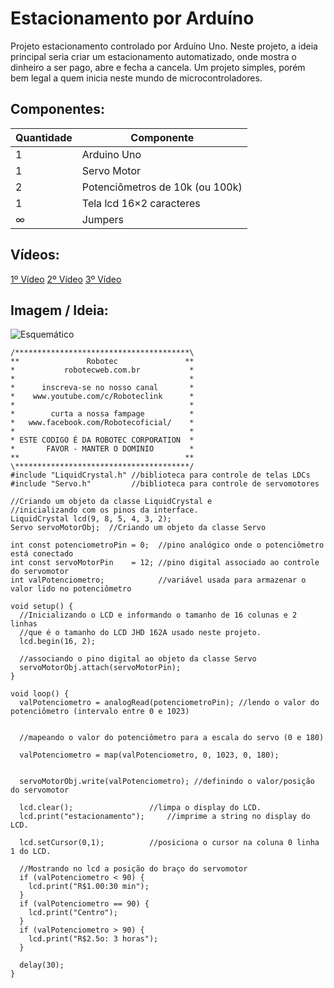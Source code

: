 # Estacionamento por Arduíno
Projeto estacionamento controlado por Arduíno Uno. Neste projeto, a ideia principal seria criar um estacionamento automatizado, onde mostra o dinheiro a ser pago, abre e fecha a cancela. Um projeto simples, porém bem legal a quem inicia neste mundo de microcontroladores.

## Componentes:

| Quantidade | Componente |
| ---------- | ---------- | 
| 1 | Arduino Uno |
| 1 | Servo Motor |
| 2 | Potenciômetros de 10k (ou 100k) |
| 1 | Tela lcd 16×2 caracteres |
| ∞ | Jumpers |

## Vídeos:
[1º Vídeo](https://youtu.be/EeewydyNeo0)
[2º Vídeo](https://youtu.be/Ka7J6hLeSoE)
[3º Vídeo](https://youtu.be/ioQXcg3PAIQ)

## Imagem / Ideia:
![Esquemático](https://github.com/vicpb/robotec-projects/blob/master/automated_parking/projeto-estacionamento.png)

```
/***************************************\ 
**               Robotec               ** 
*           robotecweb.com.br           * 
*                                       *
*      inscreva-se no nosso canal       *
*    www.youtube.com/c/Roboteclink      *
*                                       *
*        curta a nossa fampage          *
*   www.facebook.com/Robotecoficial/    *
*                                       *
* ESTE CODIGO É DA ROBOTEC CORPORATION  * 
*       FAVOR - MANTER O DOMINIO        *
**                                     ** 
\***************************************/
#include "LiquidCrystal.h" //biblioteca para controle de telas LDCs
#include "Servo.h"         //biblioteca para controle de servomotores
 
//Criando um objeto da classe LiquidCrystal e
//inicializando com os pinos da interface.
LiquidCrystal lcd(9, 8, 5, 4, 3, 2);
Servo servoMotorObj;  //Criando um objeto da classe Servo
 
int const potenciometroPin = 0;  //pino analógico onde o potenciômetro está conectado
int const servoMotorPin    = 12; //pino digital associado ao controle do servomotor
int valPotenciometro;            //variável usada para armazenar o valor lido no potenciômetro
 
void setup() {
  //Inicializando o LCD e informando o tamanho de 16 colunas e 2 linhas
  //que é o tamanho do LCD JHD 162A usado neste projeto.
  lcd.begin(16, 2);
 
  //associando o pino digital ao objeto da classe Servo  
  servoMotorObj.attach(servoMotorPin);
}
 
void loop() {
  valPotenciometro = analogRead(potenciometroPin); //lendo o valor do potenciômetro (intervalo entre 0 e 1023)
 
 
  //mapeando o valor do potenciômetro para a escala do servo (0 e 180)
 
  valPotenciometro = map(valPotenciometro, 0, 1023, 0, 180);
 
 
  servoMotorObj.write(valPotenciometro); //definindo o valor/posição do servomotor  
    
  lcd.clear();                 //limpa o display do LCD.     
  lcd.print("estacionamento");     //imprime a string no display do LCD.
 
  lcd.setCursor(0,1);          //posiciona o cursor na coluna 0 linha 1 do LCD.
 
  //Mostrando no lcd a posição do braço do servomotor
  if (valPotenciometro < 90) {
    lcd.print("R$1.00:30 min");
  }   
  if (valPotenciometro == 90) {
    lcd.print("Centro");
  }   
  if (valPotenciometro > 90) {
    lcd.print("R$2.5o: 3 horas");
  }
 
  delay(30);            
}
```